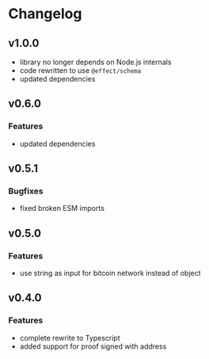 # Changelog

## v1.0.0
- library no longer depends on Node.js internals
- code rewritten to use `@effect/schema`
- updated dependencies

## v0.6.0
### Features
- updated dependencies

## v0.5.1
### Bugfixes
- fixed broken ESM imports

## v0.5.0
### Features
- use string as input for bitcoin network instead of object

## v0.4.0
### Features
- complete rewrite to Typescript
- added support for proof signed with address
